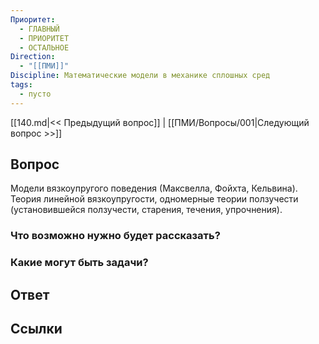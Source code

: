 ```yaml
---
Приоритет:
  - ГЛАВНЫЙ
  - ПРИОРИТЕТ
  - ОСТАЛЬНОЕ
Direction:
  - "[[ПМИ]]" 
Discipline: Математические модели в механике сплошных сред 
tags:
  - пусто
---
```

[[140.md|<< Предыдущий вопрос]] | [[ПМИ/Вопросы/001|Следующий вопрос >>]]
## Вопрос

Модели вязкоупругого поведения (Максвелла, Фойхта, Кельвина). Теория линейной вязкоупругости, одномерные теории ползучести (установившейся ползучести, старения, течения, упрочнения).

### Что возможно нужно будет рассказать?

### Какие могут быть задачи?

## Ответ

## Ссылки
